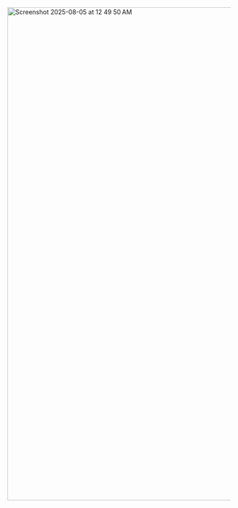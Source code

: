 <img width="1710" height="1112" alt="Screenshot 2025-08-05 at 12 49 50 AM" src="https://github.com/user-attachments/assets/1d9c4217-670c-47cb-bcb3-a20ccd684d24" />

